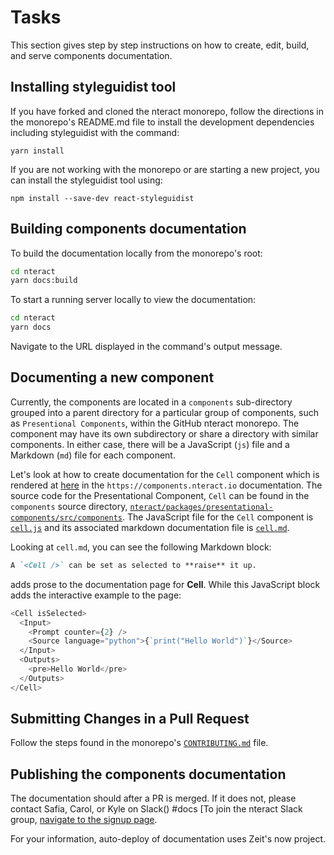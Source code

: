 # Tasks

This section gives step by step instructions on how to create, edit, build, and
serve components documentation.

## Installing styleguidist tool

If you have forked and cloned the nteract monorepo, follow the directions in
the monorepo's README.md file to install the development dependencies including
styleguidist with the command:

`yarn install`

If you are not working with the monorepo or are starting a new project,
you can install the styleguidist tool using:

`npm install --save-dev react-styleguidist`

## Building components documentation

To build the documentation locally from the monorepo's root:

```bash
cd nteract
yarn docs:build
```

To start a running server locally to view the documentation:

```bash
cd nteract
yarn docs
```

Navigate to the URL displayed in the command's output message.

## Documenting a new component

Currently, the components are located in a `components` sub-directory
grouped into a parent directory for a particular group of components, such as
`Presentional Components`, within the GitHub nteract monorepo. The component
may have its own subdirectory or share a directory with similar components.
In either case, there will be a JavaScript (`js`) file and a Markdown (`md`)
file for each component.

Let's look at how to create documentation for the `Cell` component which is
rendered at [here](https://components.nteract.io/#cell) in the
`https://components.nteract.io` documentation.
The source code for the Presentational Component, `Cell` can be found in the `components` source directory,
[`nteract/packages/presentational-components/src/components`](https://github.com/nteract/nteract/tree/master/packages/presentational-components/src/components).
The JavaScript file for the `Cell` component is
[`cell.js`](https://github.com/nteract/nteract/blob/master/packages/presentational-components/src/components/cell.js)
and its associated markdown documentation file is
[`cell.md`](https://github.com/nteract/nteract/blob/master/packages/presentational-components/src/components/cell.md).

Looking at `cell.md`, you can see the following Markdown block:

```markdown
A `<Cell />` can be set as selected to **raise** it up.
```

adds prose to the documentation page for **Cell**. While this
JavaScript block adds the interactive example to the page:

```js
<Cell isSelected>
  <Input>
    <Prompt counter={2} />
    <Source language="python">{`print("Hello World")`}</Source>
  </Input>
  <Outputs>
    <pre>Hello World</pre>
  </Outputs>
</Cell>
```

## Submitting Changes in a Pull Request

Follow the steps found in the monorepo's
[`CONTRIBUTING.md`](https://github.com/nteract/nteract/blob/master/CONTRIBUTING.md)
file.

## Publishing the components documentation

The documentation should after a PR is merged. If it does not,
please contact Safia, Carol, or Kyle on Slack() #docs [To join the nteract Slack group, [navigate to the signup page](https://slack.nteract.io).

For your information, auto-deploy of documentation uses Zeit's now project.
